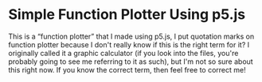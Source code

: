 <h1> Simple Function Plotter Using p5.js </h1>

This is a “function plotter” that I made using p5.js, I put quotation marks on function plotter because I don't really know if this is the right term for it? I originally called it a graphic calculator (if you look into the files, you're probably going to see me referring to it as such), but I'm not so sure about this right now. If you know the correct term, then feel free to correct me!
